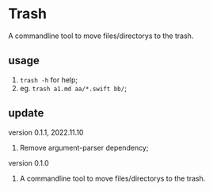 # Trash

A commandline tool to move files/directorys to the trash.

## usage

1. `trash -h` for help;
2. eg. `trash a1.md aa/*.swift bb/`;


## update

version 0.1.1, 2022.11.10
1. Remove argument-parser dependency;

version 0.1.0
1. A commandline tool to move files/directorys to the trash.

